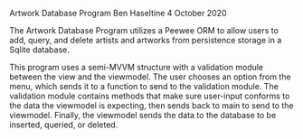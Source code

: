Artwork Database Program
Ben Haseltine
4 October 2020

The Artwork Database Program utilizes a Peewee ORM to allow users to add, query, and delete artists and artworks from persistence storage in a Sqlite database.

This program uses a semi-MVVM structure with a validation module between the view and the viewmodel.
The user chooses an option from the menu, which sends it to a function to send to the validation module.
The validation module contains methods that make sure user-input conforms to the data the viewmodel is expecting, then sends back to main to send to the viewmodel.
Finally, the viewmodel sends the data to the database to be inserted, queried, or deleted.